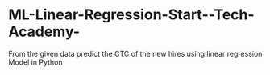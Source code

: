 # ML-Linear-Regression-Start--Tech-Academy-
From the given data predict the CTC of the new hires using linear regression Model in Python
